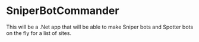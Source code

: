 # SniperBotCommander
This will be a .Net app that will be able to make Sniper bots and Spotter bots on the fly for a list of sites. 
